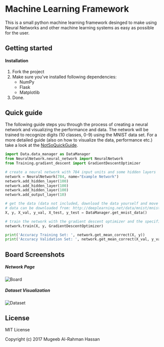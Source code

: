 # Machine Learning Framework

This is a small python machine learning framework desinged to make using Neural Networks and other machine learning systems as easy as possible for the user.

## Getting started

#### Installation

1. Fork the project
2. Make sure you've installed following dependencies:
    - NumPy
    - Flask
    - Matplotlib
3. Done.

## Quick guide

The following guide steps you through the process of creating a neural network and visualizing the performance and data. The network will be trained to recognize digits (10 classes, 0-9) using the MNIST data set. For a more detailed guide (also on how to visualize the data, performance etc.) take a look at the [NotSoQuickGuide](https://github.com/Gumbee/machine-learning/blob/master/NotSoQuickGuide.md).

```Python
import Data.data_manager as DataManager
from NeuralNetwork.neural_network import NeuralNetwork
from Training.gradient_descent import GradientDescentOptimizer

# create a neural network with 784 input units and some hidden layers
network = NeuralNetwork(784, name="Example Network")
network.add_hidden_layer(100)
network.add_hidden_layer(100)
network.add_hidden_layer(100)
network.add_output_layer(10)

# get the data (data not included, download the data yourself and move it to the Data/DataFiles folder)
# data can be downloaded from: http://deeplearning.net/data/mnist/mnist.pkl.gz
X, y, X_val, y_val, X_test, y_test = DataManager.get_mnist_data()

# train the network with the gradient descent optimizer and the specified settings
network.train(X, y, GradientDescentOptimizer)

print('Accuracy Training Set: ', network.get_mean_correct(X, y))
print('Accuracy Validation Set: ', network.get_mean_correct(X_val, y_val))
```

## Board Screenshots
##### Network Page
![Board](http://i.imgur.com/GQ1tQY3.png)
##### Dataset Visualization
![Dataset](http://i.imgur.com/1cLafro.png)

## License
MIT License

Copyright (c) 2017 Mugeeb Al-Rahman Hassan